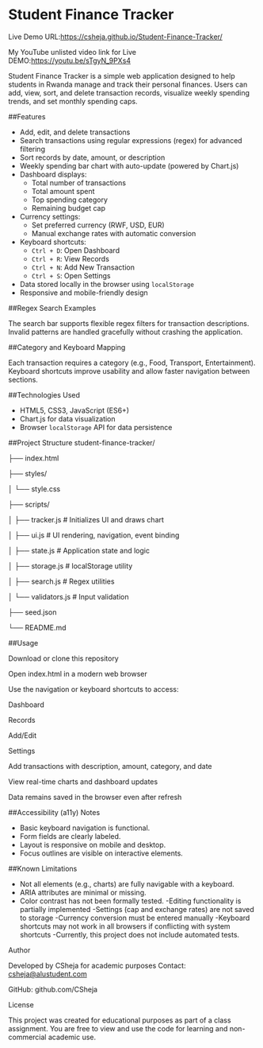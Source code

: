 # Student Finance Tracker

Live Demo URL:https://csheja.github.io/Student-Finance-Tracker/

My YouTube unlisted video link for Live DEMO:https://youtu.be/sTgyN_9PXs4

Student Finance Tracker is a simple web application designed to help students in Rwanda manage and track their personal finances. Users can add, view, sort, and delete transaction records, visualize weekly spending trends, and set monthly spending caps.


##Features
- Add, edit, and delete transactions
- Search transactions using regular expressions (regex) for advanced filtering
- Sort records by date, amount, or description
- Weekly spending bar chart with auto-update (powered by Chart.js)
- Dashboard displays:
  - Total number of transactions
  - Total amount spent
  - Top spending category
  - Remaining budget cap
- Currency settings:
  - Set preferred currency (RWF, USD, EUR)
  - Manual exchange rates with automatic conversion
- Keyboard shortcuts:
  - `Ctrl + D`: Open Dashboard
  - `Ctrl + R`: View Records
  - `Ctrl + N`: Add New Transaction
  - `Ctrl + S`: Open Settings
- Data stored locally in the browser using `localStorage`
- Responsive and mobile-friendly design

##Regex Search Examples

The search bar supports flexible regex filters for transaction descriptions.
Invalid patterns are handled gracefully without crashing the application.

##Category and Keyboard Mapping

Each transaction requires a category (e.g., Food, Transport, Entertainment).  
Keyboard shortcuts improve usability and allow faster navigation between sections.

##Technologies Used
- HTML5, CSS3, JavaScript (ES6+)
- Chart.js for data visualization
- Browser `localStorage` API for data persistence

##Project Structure
student-finance-tracker/

├── index.html

├── styles/

│   └── style.css

├── scripts/

│   ├── tracker.js       # Initializes UI and draws chart

│   ├── ui.js            # UI rendering, navigation, event binding

│   ├── state.js         # Application state and logic

│   ├── storage.js       # localStorage utility

│   ├── search.js        # Regex utilities

│   └── validators.js    # Input validation

├── seed.json

└── README.md

##Usage

Download or clone this repository

Open index.html in a modern web browser

Use the navigation or keyboard shortcuts to access:

Dashboard

Records

Add/Edit

Settings

Add transactions with description, amount, category, and date

View real-time charts and dashboard updates

Data remains saved in the browser even after refresh

##Accessibility (a11y) Notes
- Basic keyboard navigation is functional.
- Form fields are clearly labeled.
- Layout is responsive on mobile and desktop.
- Focus outlines are visible on interactive elements.

##Known Limitations

- Not all elements (e.g., charts) are fully navigable with a keyboard.
- ARIA attributes are minimal or missing.
- Color contrast has not been formally tested.
-Editing functionality is partially implemented
-Settings (cap and exchange rates) are not saved to storage
-Currency conversion must be entered manually
-Keyboard shortcuts may not work in all browsers if conflicting with system shortcuts
-Currently, this project does not include automated tests.


Author

Developed by CSheja for academic purposes
Contact: csheja@alustudent.com

GitHub: github.com/CSheja

License

This project was created for educational purposes as part of a class assignment. You are free to view and use the code for learning and non-commercial academic use.
